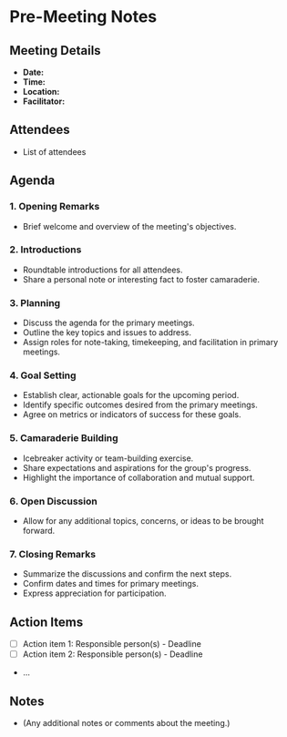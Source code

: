 # Pre-Meeting Notes

## Meeting Details
- **Date:** 
- **Time:**
- **Location:**
- **Facilitator:**

## Attendees
- List of attendees

## Agenda

### 1. Opening Remarks
- Brief welcome and overview of the meeting's objectives.

### 2. Introductions
- Roundtable introductions for all attendees.
- Share a personal note or interesting fact to foster camaraderie.

### 3. Planning
- Discuss the agenda for the primary meetings.
- Outline the key topics and issues to address.
- Assign roles for note-taking, timekeeping, and facilitation in primary meetings.

### 4. Goal Setting
- Establish clear, actionable goals for the upcoming period.
- Identify specific outcomes desired from the primary meetings.
- Agree on metrics or indicators of success for these goals.

### 5. Camaraderie Building
- Icebreaker activity or team-building exercise.
- Share expectations and aspirations for the group's progress.
- Highlight the importance of collaboration and mutual support.

### 6. Open Discussion
- Allow for any additional topics, concerns, or ideas to be brought forward.

### 7. Closing Remarks
- Summarize the discussions and confirm the next steps.
- Confirm dates and times for primary meetings.
- Express appreciation for participation.

## Action Items
- [ ] Action item 1: Responsible person(s) - Deadline
- [ ] Action item 2: Responsible person(s) - Deadline
- ...

## Notes
- (Any additional notes or comments about the meeting.)

